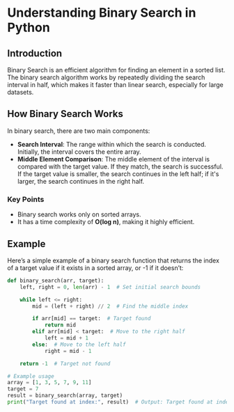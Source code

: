 # Understanding Binary Search in Python

## Introduction
Binary Search is an efficient algorithm for finding an element in a sorted list. The binary search algorithm works by repeatedly dividing the search interval in half, which makes it faster than linear search, especially for large datasets.

## How Binary Search Works
In binary search, there are two main components:
- **Search Interval**: The range within which the search is conducted. Initially, the interval covers the entire array.
- **Middle Element Comparison**: The middle element of the interval is compared with the target value. If they match, the search is successful. If the target value is smaller, the search continues in the left half; if it's larger, the search continues in the right half.

### Key Points
- Binary search works only on sorted arrays.
- It has a time complexity of **O(log n)**, making it highly efficient.

## Example
Here’s a simple example of a binary search function that returns the index of a target value if it exists in a sorted array, or -1 if it doesn’t:

```python
def binary_search(arr, target):
    left, right = 0, len(arr) - 1  # Set initial search bounds

    while left <= right:
        mid = (left + right) // 2  # Find the middle index

        if arr[mid] == target:  # Target found
            return mid
        elif arr[mid] < target:  # Move to the right half
            left = mid + 1
        else:  # Move to the left half
            right = mid - 1

    return -1  # Target not found

# Example usage
array = [1, 3, 5, 7, 9, 11]
target = 7
result = binary_search(array, target)
print("Target found at index:", result)  # Output: Target found at index: 3